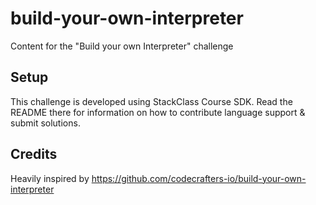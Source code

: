 # build-your-own-interpreter

Content for the "Build your own Interpreter" challenge

## Setup

This challenge is developed using StackClass Course SDK. Read the README there
for information on how to contribute language support & submit solutions.

## Credits

Heavily inspired by https://github.com/codecrafters-io/build-your-own-interpreter
